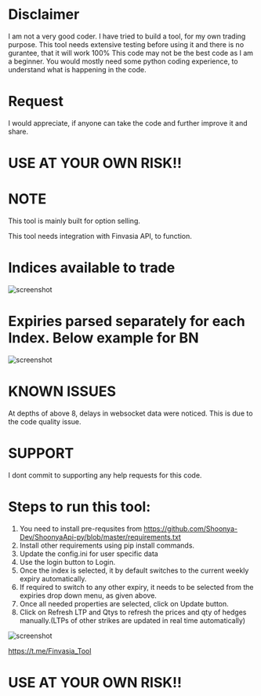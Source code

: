 # Disclaimer 

I am not a very good coder. I have tried to build a tool, for my own trading purpose.
This tool needs extensive testing before using it and there is no gurantee, that it will work 100%
This code may not be the best code as I am a beginner. You would mostly need some python coding experience, to understand what is happening in the code.

# Request
I would appreciate, if anyone can take the code and further improve it and share. 

# USE AT YOUR OWN RISK!!

# NOTE

This tool is mainly built for option selling.

This tool needs integration with Finvasia API, to function.

# Indices available to trade


![screenshot](https://github.com/whity1234/Finvasia-Tradetool/blob/main/Indices.png)

# Expiries parsed separately for each Index. Below example for BN
![screenshot](https://github.com/whity1234/Finvasia-Tradetool/blob/main/Expiries.PNG)




# KNOWN ISSUES
At depths of above 8, delays in websocket data were noticed. This is due to the code quality issue.

# SUPPORT
I dont commit to supporting any help requests for this code.

# Steps to run this tool:

1. You need to install pre-requsites from https://github.com/Shoonya-Dev/ShoonyaApi-py/blob/master/requirements.txt
2. Install other requirements using pip install commands.
3. Update the config.ini for user specific data
4. Use the login button to Login.
5. Once the index is selected, it by default switches to the current weekly expiry automatically.
6. If required to switch to any other expiry, it needs to be selected from the expiries drop down menu, as given above.
7. Once all needed properties are selected, click on Update button.
8. Click on Refresh LTP and Qtys to refresh the prices and qty of hedges manually.(LTPs of other strikes are updated in real time automatically)

![screenshot](https://github.com/whity1234/Finvasia-Tradetool/blob/main/Screenshot.png)

https://t.me/Finvasia_Tool


# USE AT YOUR OWN RISK!!
